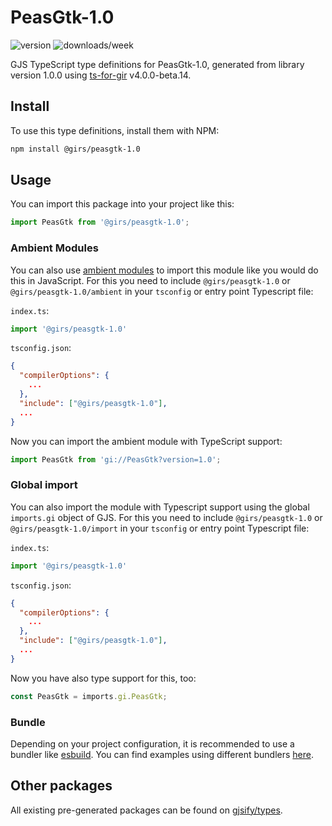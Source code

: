 
# PeasGtk-1.0

![version](https://img.shields.io/npm/v/@girs/peasgtk-1.0)
![downloads/week](https://img.shields.io/npm/dw/@girs/peasgtk-1.0)


GJS TypeScript type definitions for PeasGtk-1.0, generated from library version 1.0.0 using [ts-for-gir](https://github.com/gjsify/ts-for-gir) v4.0.0-beta.14.


## Install

To use this type definitions, install them with NPM:
```bash
npm install @girs/peasgtk-1.0
```

## Usage

You can import this package into your project like this:
```ts
import PeasGtk from '@girs/peasgtk-1.0';
```

### Ambient Modules

You can also use [ambient modules](https://github.com/gjsify/ts-for-gir/tree/main/packages/cli#ambient-modules) to import this module like you would do this in JavaScript.
For this you need to include `@girs/peasgtk-1.0` or `@girs/peasgtk-1.0/ambient` in your `tsconfig` or entry point Typescript file:

`index.ts`:
```ts
import '@girs/peasgtk-1.0'
```

`tsconfig.json`:
```json
{
  "compilerOptions": {
    ...
  },
  "include": ["@girs/peasgtk-1.0"],
  ...
}
```

Now you can import the ambient module with TypeScript support: 

```ts
import PeasGtk from 'gi://PeasGtk?version=1.0';
```

### Global import

You can also import the module with Typescript support using the global `imports.gi` object of GJS.
For this you need to include `@girs/peasgtk-1.0` or `@girs/peasgtk-1.0/import` in your `tsconfig` or entry point Typescript file:

`index.ts`:
```ts
import '@girs/peasgtk-1.0'
```

`tsconfig.json`:
```json
{
  "compilerOptions": {
    ...
  },
  "include": ["@girs/peasgtk-1.0"],
  ...
}
```

Now you have also type support for this, too:

```ts
const PeasGtk = imports.gi.PeasGtk;
```

### Bundle

Depending on your project configuration, it is recommended to use a bundler like [esbuild](https://esbuild.github.io/). You can find examples using different bundlers [here](https://github.com/gjsify/ts-for-gir/tree/main/examples).

## Other packages

All existing pre-generated packages can be found on [gjsify/types](https://github.com/gjsify/types).


